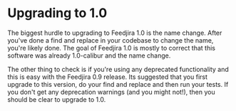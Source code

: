 # Upgrading to 1.0

The biggest hurdle to upgrading to Feedjira 1.0 is the name change. After you've
done a find and replace in your codebase to change the name, you're likely done.
The goal of Feedjira 1.0 is mostly to correct that this software was already
1.0-calibur and the name change.

The other thing to check is if you're using any deprecated functionality and
this is easy with the Feedjira 0.9 release. Its suggested that you first upgrade
to this version, do your find and replace and then run your tests. If you don't
get any deprecation warnings (and you might not!), then you should be clear to
upgrade to 1.0.
